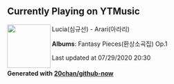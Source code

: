 ## Currently Playing on YTMusic

[<img align="left" width="100" src="https://lh3.googleusercontent.com/ggGUTTY9Qq1XuHzizFDzvS17UIGRzVMbQMQau6f7h-GpO_VBY0X25WfP_gI9H_bCAtvkiLu_ZWuCeBw">](https://music.youtube.com/channel/UCuqjtm5ybnZmfntdb2Aa-iw)

Lucia(심규선) - Arari(아라리)

**Albums**: Fantasy Pieces(환상소곡집) Op.1

Last updated at 07/29/2020 20:30

#### Generated with [20chan/github-now](https://github.com/20chan/github-now)


<!--
**20chan/20chan** is a ✨ _special_ ✨ repository because its `README.md` (this file) appears on your GitHub profile.

Here are some ideas to get you started:

- 🔭 I’m currently working on ...
- 🌱 I’m currently learning ...
- 👯 I’m looking to collaborate on ...
- 🤔 I’m looking for help with ...
- 💬 Ask me about ...
- 📫 How to reach me: ...
- 😄 Pronouns: ...
- ⚡ Fun fact: ...
-->
